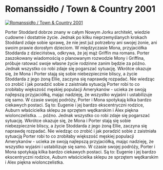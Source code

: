 Romanssidło / Town & Country 2001 
=============
[![Romanssidło / Town & Country 2001 ](http://vidos.pl/images/player.gif)](http://vidos.pl/romanssidlo-town-country-2001)

 Porter Stoddard dobrze znany w całym Nowym Jorku architekt, wiedzie cudowne i dostatnie życie. Jednak po kilku nieprzemyślanych krokach Stoddard zdaje sobie sprawę, że nie jest już potrzebny ani swojej żonie, ani swoim prawie dorosłym dzieciom. W międzyczasie Mona, przyjaciółka Stoddarda z dzieciństwa, odkrywa, że jej mąż Griffin ma romans. Porter zaszokowany wiadomością o planowanym rozwodzie Mony i Griffina, próbuje ratować swoje własne życie rodzinne zanim będzie za późno. Jednak wszystko co robi zdaje się pogarszać sytuację. Wkrótce okazuje się, że Mona i Porter stają się sobie niebezpiecznie bliscy, a życie Stoddarda z jego żoną Ellie, zaczyna się naprawdę rozpadać. Nie wiedząc co zrobić i jak poradzić sobie z zaistniała sytuacją Porter robi to co zrobiłaby większość męskiej populacji Amerykanów - ucieka ze swoją najlepszą przyjaciółką, mając nadzieję, że wszystko wyjaśni i ustabilizuje się samo. W czasie swojej podróży, Porter i Mona spotykają kilka bardzo ciekawych postaci. Są to: Eugenie i jej bardzo ekscentryczni rodzice, Auburn właścicielka sklepu ze sprzętem wędkarskim i Alex piękna wiolonczelistka.   ... późno. Jednak wszystko co robi zdaje się pogarszać sytuację. Wkrótce okazuje się, że Mona i Porter stają się sobie niebezpiecznie bliscy, a życie Stoddarda z jego żoną Ellie, zaczyna się naprawdę rozpadać. Nie wiedząc co zrobić i jak poradzić sobie z zaistniała sytuacją Porter robi to co zrobiłaby większość męskiej populacji Amerykanów - ucieka ze swoją najlepszą przyjaciółką, mając nadzieję, że wszystko wyjaśni i ustabilizuje się samo. W czasie swojej podróży, Porter i Mona spotykają kilka bardzo ciekawych postaci. Są to: Eugenie i jej bardzo ekscentryczni rodzice, Auburn właścicielka sklepu ze sprzętem wędkarskim i Alex piękna wiolonczelistka.
